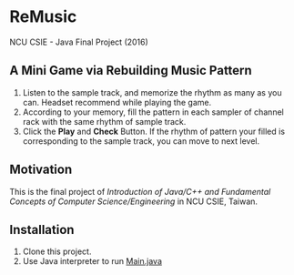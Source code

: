 # ReMusic
NCU CSIE - Java Final Project (2016)
## A Mini Game via Rebuilding Music Pattern
1. Listen to the sample track, and memorize the rhythm as many as you can. Headset recommend while playing the game.
2. According to your memory, fill the pattern in each sampler of channel rack with the same rhythm of sample track.
3. Click the **Play** and **Check** Button. If the rhythm of pattern your filled is corresponding to the sample track, you can move to next level.
## Motivation
This is the final project of *Introduction of Java/C++ and Fundamental Concepts of Computer Science/Engineering* in NCU CSIE, Taiwan.
## Installation
1. Clone this project.
2. Use Java interpreter to run [Main.java](src/initialization/Main.java)
